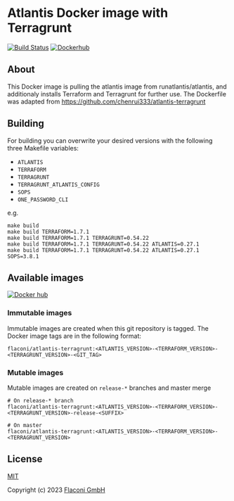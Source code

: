 # Atlantis Docker image with Terragrunt

[![Build Status](https://github.com/Flaconi/docker-atlantis-terragrunt/workflows/Build-Publish/badge.svg)](https://github.com/Flaconi/docker-atlantis-terragrunt/actions?query=workflow%3ABuild-Publish)
[![Dockerhub](https://img.shields.io/badge/dockerhub-atlantis--terragrunt-blue.svg)](https://hub.docker.com/r/flaconi/atlantis-terragrunt)


## About

This Docker image is pulling the atlantis image from runatlantis/atlantis, and additionaly installs Terraform and Terragrunt for further use.
The Dockerfile was adapted from https://github.com/chenrui333/atlantis-terragrunt


## Building

For building you can overwrite your desired versions with the following three Makefile variables:
* `ATLANTIS`
* `TERRAFORM`
* `TERRAGRUNT`
* `TERRAGRUNT_ATLANTIS_CONFIG`
* `SOPS`
* `ONE_PASSWORD_CLI`

e.g.
```
make build
make build TERRAFORM=1.7.1
make build TERRAFORM=1.7.1 TERRAGRUNT=0.54.22
make build TERRAFORM=1.7.1 TERRAGRUNT=0.54.22 ATLANTIS=0.27.1
make build TERRAFORM=1.7.1 TERRAGRUNT=0.54.22 ATLANTIS=0.27.1 SOPS=3.8.1
```

## Available images


[![Docker hub](http://dockeri.co/image/flaconi/atlantis-terragrunt)](https://hub.docker.com/r/flaconi/atlantis-terragrunt)

### Immutable images

Immutable images are created when this git repository is tagged. The Docker image tags are in the following format:
```
flaconi/atlantis-terragrunt:<ATLANTIS_VERSION>-<TERRAFORM_VERSION>-<TERRAGRUNT_VERSION>-<GIT_TAG>
```

### Mutable images

Mutable images are created on `release-*` branches and master merge

```
# On release-* branch
flaconi/atlantis-terragrunt:<ATLANTIS_VERSION>-<TERRAFORM_VERSION>-<TERRAGRUNT_VERSION>-release-<SUFFIX>

# On master
flaconi/atlantis-terragrunt:<ATLANTIS_VERSION>-<TERRAFORM_VERSION>-<TERRAGRUNT_VERSION>
```

## License

[MIT](LICENSE)

Copyright (c) 2023 [Flaconi GmbH](https://github.com/Flaconi)
